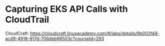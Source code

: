 # Capturing EKS API Calls with CloudTrail

CloudCraft: <https://cloudcraft.linuxacademy.com/#/labs/details/9b002f48-acd9-4918-917d-706deb69503c?courseId=293>